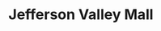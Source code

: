 ---
title: "Jefferson Valley Mall"
url: /yorktown-heights/jefferson-valley-mall/
shop: Einkaufszentrum
---
